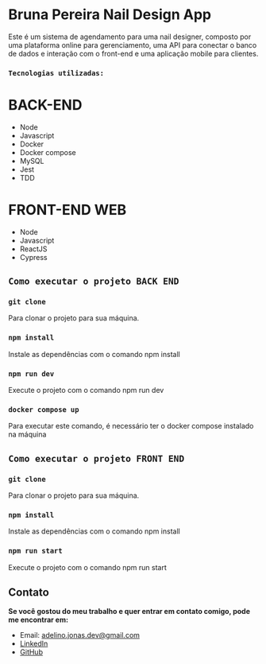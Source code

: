 # Bruna Pereira Nail Design App
Este é um sistema de agendamento para uma nail designer, composto por uma plataforma online para gerenciamento, uma API para conectar o banco de dados e interação com o front-end e uma aplicação mobile para clientes.

### `Tecnologias utilizadas:`

# BACK-END
- Node
- Javascript
- Docker
- Docker compose
- MySQL
- Jest
- TDD

# FRONT-END WEB
- Node
- Javascript
- ReactJS
- Cypress

<!--# FRONT-END MOBILE
- Node
- Javascript
- React Native
- Cypress-->
  
## `Como executar o projeto BACK END`

### `git clone`
Para clonar o projeto para sua máquina.

### `npm install`
Instale as dependências com o comando npm install

### `npm run dev`
Execute o projeto com o comando npm run dev

### `docker compose up`
Para executar este comando, é necessário ter o docker compose instalado na máquina

## `Como executar o projeto FRONT END`

### `git clone`
Para clonar o projeto para sua máquina.

### `npm install`
Instale as dependências com o comando npm install

### `npm run start`
Execute o projeto com o comando npm run start

## Contato
**Se você gostou do meu trabalho e quer entrar em contato comigo, pode me encontrar em:**

- Email: adelino.jonas.dev@gmail.com
- [LinkedIn](https://www.linkedin.com/in/jonas-adelino-168830179/)
- [GitHub](https://github.com/AdelinoJonas)

<!-- Para adicionar imagens em um arquivo .md (como este), você pode seguir os seguintes passos:

Coloque a imagem na pasta public/images
No arquivo .md, insira o seguinte código: ![Descrição da imagem](/caminho/para/imagem.jpg)

![Logo do ReactJS](/images/react-logo.png) -->
